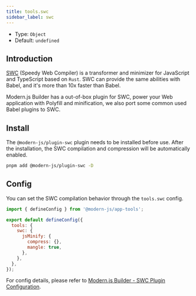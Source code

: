 ```yaml
---
title: tools.swc
sidebar_label: swc
---
```


- Type: `Object`
- Default: `undefined`

## Introduction

[SWC](https://SWC.rs/) (Speedy Web Compiler) is a transformer and minimizer for JavaScript and TypeScript based on `Rust`. SWC can provide the same abilities with Babel, and it's more than 10x faster than Babel.

Modern.js Builder has a out-of-box plugin for SWC, power your Web application with Polyfill and minification, we also port some common used Babel plugins to SWC.

## Install

The `@modern-js/plugin-swc` plugin needs to be installed before use. After the installation, the SWC compilation and compression will be automatically enabled.

```bash
pnpm add @modern-js/plugin-swc -D
```

## Config

You can set the SWC compilation behavior through the `tools.swc` config.

```js title="modern.config.ts"
import { defineConfig } from '@modern-js/app-tools';

export default defineConfig({
  tools: {
    swc: {
      jsMinify: {
        compress: {},
        mangle: true,
      },
    },
  },
});
```

For config details, please refer to [Modern.js Builder - SWC Plugin Configuration](https://modernjs.dev/builder/en/plugins/plugin-swc.html#config).
